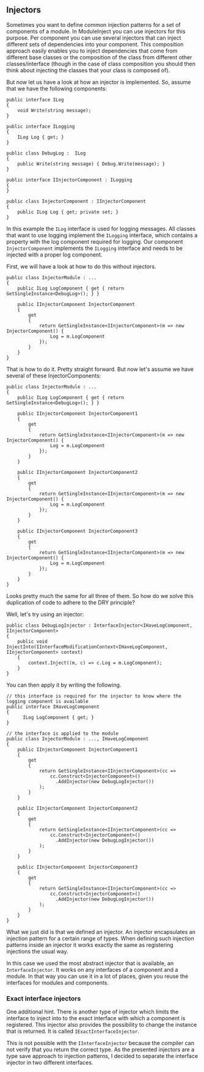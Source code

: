 ﻿Injectors
---------

Sometimes you want to define common injection patterns for a set of components of a module. In ModuleInject you can use injectors for this purpose. Per component you can use several injectors that can inject different sets of dependencies into your component. This composition approach easily enables you to inject dependencies that come from different base classes or the composition of the class from different other classes/interface (though in the case of class composition you should then think about injecting the classes that your class is composed of).

But now let us have a look at how an injector is implemented. So, assume that we have the following components:

    public interface ILog 
    {
        void Write(string message);
    }

    public interface ILogging 
    {
        ILog Log { get; }
    }

    public class DebugLog :  ILog 
    {
        public Write(string message) { Debug.Write(message); }
    }

    public interface IInjectorComponent : ILogging 
    {
    }

    public class InjectorComponent : IInjectorComponent 
    {
        public ILog Log { get; private set; }
    }

In this example the `ILog` interface is used for logging messages. All classes that want to use logging implement the `ILogging` interface, which contains a property with the log component required for logging. Our component `InjectorComponent` implements the `ILogging` interface and needs to be injected with a proper log component.

First, we will have a look at how to do this without injectors.

    public class InjectorModule : ... 
    {
        public ILog LogComponent { get { return GetSingleInstance<DebugLog>(); } }
    
        public IInjectorComponent InjectorComponent 
        { 
            get 
            {
                return GetSingleInstance<IInjectorComponent>(m => new InjectorComponent() {
                    Log = m.LogComponent
                });
            }
        }
    }

That is how to do it. Pretty straight forward. But now let's assume we have several of these InjectorComponents:

    public class InjectorModule : ... 
    {
        public ILog LogComponent { get { return GetSingleInstance<DebugLog>(); } }
    
        public IInjectorComponent InjectorComponent1
        { 
            get 
            {
                return GetSingleInstance<IInjectorComponent>(m => new InjectorComponent() {
                    Log = m.LogComponent
                });
            }
        }

        public IInjectorComponent InjectorComponent2
        { 
            get 
            {
                return GetSingleInstance<IInjectorComponent>(m => new InjectorComponent() {
                    Log = m.LogComponent
                });
            }
        }

        public IInjectorComponent InjectorComponent3
        { 
            get 
            {
                return GetSingleInstance<IInjectorComponent>(m => new InjectorComponent() {
                    Log = m.LogComponent
                });
            }
        }
    }

Looks pretty much the same for all three of them. So how do we solve this duplication of code to adhere to the DRY principle?

Well, let's try using an injector:

    public class DebugLogInjector : InterfaceInjector<IHaveLogComponent, IInjectorComponent> 
    {
        public void InjectInto(IInterfaceModificationContext<IHaveLogComponent, IInjectorComponent> context)
		{
			context.Inject((m, c) => c.Log = m.LogComponent);
		}
    }

You can then apply it by writing the following.

    // this interface is required for the injector to know where the logging component is available
    public interface IHaveLogComponent 
    {
          ILog LogComponent { get; } 
    }

    // the interface is applied to the module
    public class InjectorModule : ..., IHaveLogComponent 
    {
        public IInjectorComponent InjectorComponent1
        { 
            get 
            {
                return GetSingleInstance<IInjectorComponent>(cc => 
                    cc.Construct<InjectorComponent>()
                      .AddInjector(new DebugLogInjector())
                );
            }
        }

        public IInjectorComponent InjectorComponent2
        { 
            get 
            {
                return GetSingleInstance<IInjectorComponent>(cc => 
                    cc.Construct<InjectorComponent>()
                      .AddInjector(new DebugLogInjector())
                );
            }
        }

        public IInjectorComponent InjectorComponent3
        { 
            get 
            {
                return GetSingleInstance<IInjectorComponent>(cc => 
                    cc.Construct<InjectorComponent>()
                      .AddInjector(new DebugLogInjector())
                );
            }
        }
    }

What we just did is that we defined an injector. An injector encapsulates an injection pattern for a certain range of types.
When defining such injection patterns inside an injector it works exactly the same as registering injections the usual way.

In this case we used the most abstract injector that is available, an `InterfaceInjector`. It works on any interfaces of a component and a module.
In that way you can use it in a lot of places, given you reuse the interfaces for modules and components.

### Exact interface injectors

One additional hint. There is another type of injector which limits the interface to inject into to the exact interface with which a component is registered. This injector also provides the possibility to change the instance that is returned. It is called `IExactInterfaceInjector`.

This is not possible with the `IInterfaceInjector` because the compiler can not verify that you return the correct type. As the presented injectors are a type save approach to injection patterns, I decided to separate the interface injector in two different interfaces.